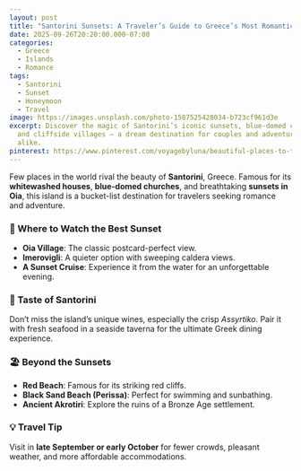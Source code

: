 ```yaml
---
layout: post
title: "Santorini Sunsets: A Traveler’s Guide to Greece’s Most Romantic Island"
date: 2025-09-26T20:20:00.000-07:00
categories:
  - Greece
  - Islands
  - Romance
tags:
  - Santorini
  - Sunset
  - Honeymoon
  - Travel
image: https://images.unsplash.com/photo-1507525428034-b723cf961d3e
excerpt: Discover the magic of Santorini’s iconic sunsets, blue-domed churches,
  and cliffside villages — a dream destination for couples and adventurers
  alike.
pinterest: https://www.pinterest.com/voyagebyluna/beautiful-places-to-travel/
---
```

Few places in the world rival the beauty of **Santorini**, Greece. Famous for its **whitewashed houses**, **blue-domed churches**, and breathtaking **sunsets in Oia**, this island is a bucket-list destination for travelers seeking romance and adventure.

### 🌅 Where to Watch the Best Sunset
- **Oia Village**: The classic postcard-perfect view.
- **Imerovigli**: A quieter option with sweeping caldera views.
- **A Sunset Cruise**: Experience it from the water for an unforgettable evening.

### 🍷 Taste of Santorini
Don’t miss the island’s unique wines, especially the crisp *Assyrtiko*. Pair it with fresh seafood in a seaside taverna for the ultimate Greek dining experience.

### 🏖️ Beyond the Sunsets
- **Red Beach**: Famous for its striking red cliffs.  
- **Black Sand Beach (Perissa)**: Perfect for swimming and sunbathing.  
- **Ancient Akrotiri**: Explore the ruins of a Bronze Age settlement.

### 💡 Travel Tip
Visit in **late September or early October** for fewer crowds, pleasant weather, and more affordable accommodations.
